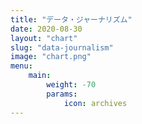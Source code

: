 ```yaml
---
title: "データ・ジャーナリズム"
date: 2020-08-30
layout: "chart"
slug: "data-journalism"
image: "chart.png"
menu:
    main:
        weight: -70
        params: 
            icon: archives
---
```

